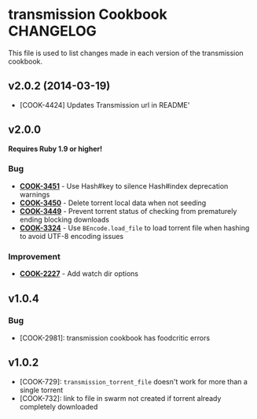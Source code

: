 transmission Cookbook CHANGELOG
===============================
This file is used to list changes made in each version of the transmission cookbook.


v2.0.2 (2014-03-19)
-------------------
- [COOK-4424] Updates Transmission url in README'


v2.0.0
------
**Requires Ruby 1.9 or higher!**

### Bug
- **[COOK-3451](https://tickets.opscode.com/browse/COOK-3451)** - Use Hash#key to silence Hash#index deprecation warnings
- **[COOK-3450](https://tickets.opscode.com/browse/COOK-3450)** - Delete torrent local data when not seeding
- **[COOK-3449](https://tickets.opscode.com/browse/COOK-3449)** - Prevent torrent status of checking from prematurely ending blocking downloads
- **[COOK-3324](https://tickets.opscode.com/browse/COOK-3324)** - Use `BEncode.load_file` to load torrent file when hashing to avoid UTF-8 encoding issues

### Improvement
- **[COOK-2227](https://tickets.opscode.com/browse/COOK-2227)** - Add watch dir options

v1.0.4
------
### Bug
- [COOK-2981]: transmission cookbook has foodcritic errors

v1.0.2
------
- [COOK-729]: `transmission_torrent_file` doesn't work for more than a single torrent
- [COOK-732]: link to file in swarm not created if torrent already completely downloaded

